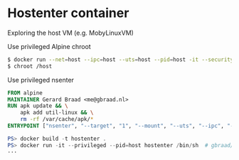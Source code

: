 Hostenter container
===================

Exploring the host VM (e.g. MobyLinuxVM)


Use privileged Alpine chroot
```bash
$ docker run --net=host --ipc=host --uts=host --pid=host -it --security-opt=seccomp=unconfined --privileged --rm -v /:/host alpine /bin/sh
$ chroot /host
```

Use privileged nsenter
```Dockerfile
FROM alpine
MAINTAINER Gerard Braad <me@gbraad.nl>
RUN apk update && \
    apk add util-linux && \
    rm -rf /var/cache/apk/*
ENTRYPOINT ["nsenter", "--target", "1", "--mount", "--uts", "--ipc", "--net", "--pid"]
```

```powershell
PS> docker build -t hostenter .
PS> docker run -it --privileged --pid=host hostenter /bin/sh  # gbraad/hostenter
···
